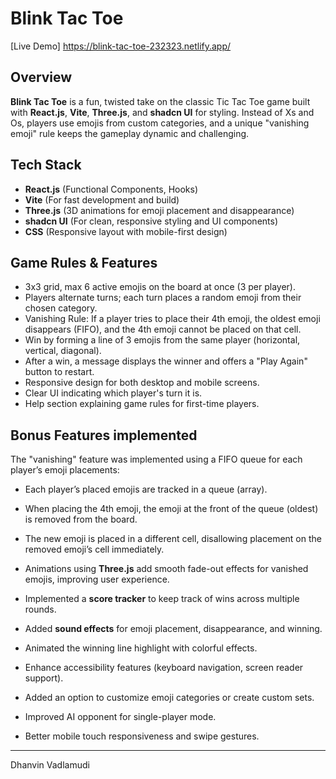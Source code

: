# Blink Tac Toe

[Live Demo] https://blink-tac-toe-232323.netlify.app/ 


## Overview

**Blink Tac Toe** is a fun, twisted take on the classic Tic Tac Toe game built with **React.js**, **Vite**, **Three.js**, and **shadcn UI** for styling. Instead of Xs and Os, players use emojis from custom categories, and a unique "vanishing emoji" rule keeps the gameplay dynamic and challenging.

## Tech Stack

- **React.js** (Functional Components, Hooks)  
- **Vite** (For fast development and build)  
- **Three.js** (3D animations for emoji placement and disappearance)  
- **shadcn UI** (For clean, responsive styling and UI components)  
- **CSS** (Responsive layout with mobile-first design)


## Game Rules & Features

- 3x3 grid, max 6 active emojis on the board at once (3 per player).  
- Players alternate turns; each turn places a random emoji from their chosen category.  
- Vanishing Rule: If a player tries to place their 4th emoji, the oldest emoji disappears (FIFO), and the 4th emoji cannot be placed on that cell.  
- Win by forming a line of 3 emojis from the same player (horizontal, vertical, diagonal).  
- After a win, a message displays the winner and offers a "Play Again" button to restart.  
- Responsive design for both desktop and mobile screens.  
- Clear UI indicating which player's turn it is.  
- Help section explaining game rules for first-time players.  

## Bonus Features implemented
The "vanishing" feature was implemented using a FIFO queue for each player’s emoji placements:

- Each player’s placed emojis are tracked in a queue (array).  
- When placing the 4th emoji, the emoji at the front of the queue (oldest) is removed from the board.  
- The new emoji is placed in a different cell, disallowing placement on the removed emoji’s cell immediately.  
- Animations using **Three.js** add smooth fade-out effects for vanished emojis, improving user experience.



- Implemented a **score tracker** to keep track of wins across multiple rounds.  
- Added **sound effects** for emoji placement, disappearance, and winning.  
- Animated the winning line highlight with colorful effects.  
- Enhance accessibility features (keyboard navigation, screen reader support).  
- Added an option to customize emoji categories or create custom sets.  
- Improved AI opponent for single-player mode.  
- Better mobile touch responsiveness and swipe gestures.  



---

Dhanvin Vadlamudi
